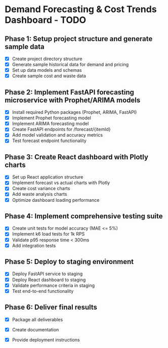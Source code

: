 # Demand Forecasting & Cost Trends Dashboard - TODO

## Phase 1: Setup project structure and generate sample data
- [x] Create project directory structure
- [x] Generate sample historical data for demand and pricing
- [x] Set up data models and schemas
- [x] Create sample cost and waste data

## Phase 2: Implement FastAPI forecasting microservice with Prophet/ARIMA models
- [x] Install required Python packages (Prophet, ARIMA, FastAPI)
- [x] Implement Prophet forecasting model
- [x] Implement ARIMA forecasting model
- [x] Create FastAPI endpoints for /forecast/{itemId}
- [x] Add model validation and accuracy metrics
- [x] Test forecast endpoint functionality

## Phase 3: Create React dashboard with Plotly charts
- [x] Set up React application structure
- [x] Implement forecast vs actual charts with Plotly
- [x] Create cost variance charts
- [x] Add waste analysis charts
- [x] Optimize dashboard loading performance

## Phase 4: Implement comprehensive testing suite
- [x] Create unit tests for model accuracy (MAE <= 5%)
- [x] Implement k6 load tests for 1k RPS
- [x] Validate p95 response time < 300ms
- [x] Add integration tests

## Phase 5: Deploy to staging environment
- [x] Deploy FastAPI service to staging
- [x] Deploy React dashboard to staging
- [x] Validate performance criteria in staging
- [x] Test end-to-end functionality

## Phase 6: Deliver final results
- [x] Package all deliverables
- [x] Create documentation
- [x] Provide deployment instructions

